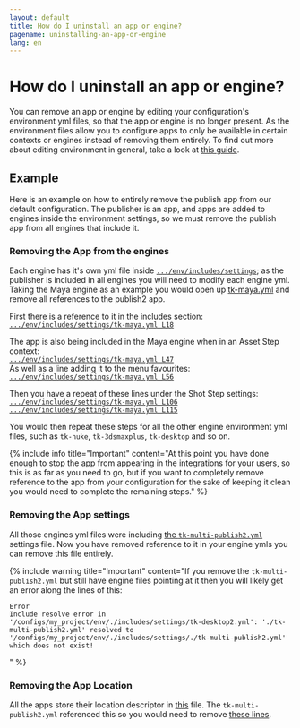 ```yaml
---
layout: default
title: How do I uninstall an app or engine?
pagename: uninstalling-an-app-or-engine
lang: en
---
```


# How do I uninstall an app or engine?

You can remove an app or engine by editing your configuration's environment yml files, so that the app or engine is no longer present. 
As the environment files allow you to configure apps to only be available in certain contexts or engines instead of removing them entirely.
To find out more about editing environment in general, take a look at [this guide](../../toolkit/learning-resources/guides/editing_app_setting.md).

## Example 

Here is an example on how to entirely remove the publish app from our default configuration.
The publisher is an app, and apps are added to engines inside the environment settings, so we must remove the publish app from all engines that include it.

### Removing the App from the engines

Each engine has it's own yml file inside [`.../env/includes/settings`](https://github.com/shotgunsoftware/tk-config-default2/tree/e09236bf4b91a6dd79ca5b3ef1258d0eb0afd871/env/includes/settings); as the publisher is included in all engines you will need to modify each engine yml. Taking the Maya engine as an example you would open up [tk-maya.yml](https://github.com/shotgunsoftware/tk-config-default2/blob/master/env/includes/settings/tk-maya.yml) and remove all references to the publish2 app.

First there is a reference to it in the includes section:<br/>
[`.../env/includes/settings/tk-maya.yml L18`](https://github.com/shotgunsoftware/tk-config-default2/blob/e09236bf4b91a6dd79ca5b3ef1258d0eb0afd871/env/includes/settings/tk-maya.yml#L18)

The app is also being included in the Maya engine when in an Asset Step context:<br/>
[`.../env/includes/settings/tk-maya.yml L47`](https://github.com/shotgunsoftware/tk-config-default2/blob/e09236bf4b91a6dd79ca5b3ef1258d0eb0afd871/env/includes/settings/tk-maya.yml#L47)<br/>
As well as a line adding it to the menu favourites:<br/>
[`.../env/includes/settings/tk-maya.yml L56`](https://github.com/shotgunsoftware/tk-config-default2/blob/e09236bf4b91a6dd79ca5b3ef1258d0eb0afd871/env/includes/settings/tk-maya.yml#L56)


Then you have a repeat of these lines under the Shot Step settings:<br/>
[`.../env/includes/settings/tk-maya.yml L106`](https://github.com/shotgunsoftware/tk-config-default2/blob/e09236bf4b91a6dd79ca5b3ef1258d0eb0afd871/env/includes/settings/tk-maya.yml#L106)<br/>
[`.../env/includes/settings/tk-maya.yml L115`](https://github.com/shotgunsoftware/tk-config-default2/blob/e09236bf4b91a6dd79ca5b3ef1258d0eb0afd871/env/includes/settings/tk-maya.yml#L115)

You would then repeat these steps for all the other engine environment yml files, such as `tk-nuke`, `tk-3dsmaxplus`, `tk-desktop` and so on.

{% include info title="Important" content="At this point you have done enough to stop the app from appearing in the integrations for your users, so this is as far as you need to go, but if you want to completely remove reference to the app from your configuration for the sake of keeping it clean you would need to complete the remaining steps." %}

### Removing the App settings

All those engines yml files were including [the `tk-multi-publish2.yml`](https://github.com/shotgunsoftware/tk-config-default2/blob/e09236bf4b91a6dd79ca5b3ef1258d0eb0afd871/env/includes/settings/tk-multi-publish2.yml) settings file. Now you have removed reference to it in your engine ymls you can remove this file entirely.

{% include warning title="Important" content="If you remove the `tk-multi-publish2.yml` but still have engine files pointing at it then you will likely get an error along the lines of this: 

    Error
    Include resolve error in '/configs/my_project/env/./includes/settings/tk-desktop2.yml': './tk-multi-publish2.yml' resolved to '/configs/my_project/env/./includes/settings/./tk-multi-publish2.yml' which does not exist!
" %}

### Removing the App Location

All the apps store their location descriptor in [this](https://github.com/shotgunsoftware/tk-config-default2/blob/e09236bf4b91a6dd79ca5b3ef1258d0eb0afd871/env/includes/app_locations.yml) file. The `tk-multi-publish2.yml` referenced this so you would need to remove [these lines](https://github.com/shotgunsoftware/tk-config-default2/blob/master/env/includes/app_locations.yml#L52-L56).